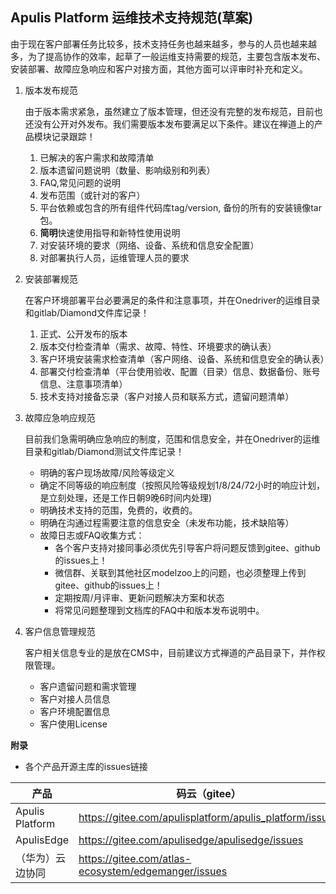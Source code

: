 Apulis Platform 运维技术支持规范(草案)
---------------------------------------------

由于现在客户部署任务比较多，技术支持任务也越来越多，参与的人员也越来越多，为了提高协作的效率，起草了一般运维支持需要的规范，主要包含版本发布、安装部署、故障应急响应和客户对接方面，其他方面可以评审时补充和定义。

1. 版本发布规范

    由于版本需求紧急，虽然建立了版本管理，但还没有完整的发布规范，目前也还没有公开对外发布。我们需要版本发布要满足以下条件。建议在禅道上的产品模块记录跟踪！

    1. 已解决的客户需求和故障清单
    2. 版本遗留问题说明（数量、影响级别和列表）
    3. FAQ,常见问题的说明
    4. 发布范围（或针对的客户）
    5. 平台依赖或包含的所有组件代码库tag/version, 备份的所有的安装镜像tar包。
    6. **简明**快速使用指导和新特性使用说明
    7. 对安装环境的要求（网络、设备、系统和信息安全配置）
    8. 对部署执行人员，运维管理人员的要求


2. 安装部署规范

   在客户环境部署平台必要满足的条件和注意事项，并在Onedriver的运维目录和gitlab/Diamond文件库记录！

    1. 正式、公开发布的版本
    2. 版本交付检查清单（需求、故障、特性、环境要求的确认表）
    3. 客户环境安装需求检查清单（客户网络、设备、系统和信息安全的确认表） 
    4. 部署交付检查清单（平台使用验收、配置（目录）信息、数据备份、账号信息、注意事项清单）
    5. 技术支持对接备忘录（客户对接人员和联系方式，遗留问题清单）

3. 故障应急响应规范

   目前我们急需明确应急响应的制度，范围和信息安全，并在Onedriver的运维目录和gitlab/Diamond测试文件库记录！  

    + 明确的客户现场故障/风险等级定义
    + 确定不同等级的响应制度（按照风险等级规划1/8/24/72小时的响应计划，是立刻处理，还是工作日朝9晚6时间内处理)
    + 明确技术支持的范围，免费的，收费的。
    + 明确在沟通过程需要注意的信息安全（未发布功能，技术缺陷等）
    + 故障日志或FAQ收集方式：
        - 各个客户支持对接同事必须优先引导客户将问题反馈到gitee、github的issues上！
        - 微信群、关联到其他社区modelzoo上的问题，也必须整理上传到gitee、github的issues上！
        - 定期按周/月评审、更新问题解决方案和状态
        - 将常见问题整理到文档库的FAQ中和版本发布说明中。
        
4. 客户信息管理规范

   客户相关信息专业的是放在CMS中，目前建议方式禅道的产品目录下，并作权限管理。   

    + 客户遗留问题和需求管理
    + 客户对接人员信息
    + 客户环境配置信息
    + 客户使用License
    
**附录**

* 各个产品开源主库的issues链接


|产品  |码云（gitee）  |github  |
|---------|---------|---------|
|Apulis Platform     | https://gitee.com/apulisplatform/apulis_platform/issues        | https://github.com/apulis/apulis_platform/issues        |
|ApulisEdge    |  https://gitee.com/apulisedge/apulisedge/issues       |  https://github.com/apulis/apulisedge/issues       |
|（华为）云边协同     |   https://gitee.com/atlas-ecosystem/edgemanger/issues      |   待定      |

